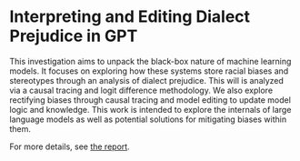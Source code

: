 # Interpreting and Editing Dialect Prejudice in GPT

This investigation aims to unpack the black-box nature of machine learning models. It focuses on exploring how these systems store racial biases and stereotypes through an analysis of dialect prejudice. This will is analyzed via a causal tracing and logit difference methodology. We also explore rectifying biases through causal tracing and model editing to update model logic and knowledge. This work is intended to explore the internals of large language models as well as potential solutions for mitigating biases within them. 

For more details, see [the report](./Tracing_Bias.pdf).